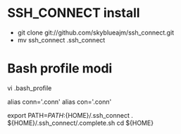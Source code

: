 # SSH_CONNECT install
- git clone git://github.com/skyblueajm/ssh_connect.git
- mv ssh_connect .ssh_connect

# Bash profile modi
vi .bash_profile

alias conn='.conn'
alias con='.conn'

export PATH=$PATH:${HOME}/.ssh_connect
. ${HOME}/.ssh_connect/.complete.sh
cd ${HOME}

